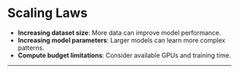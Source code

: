 # Scaling Laws

- **Increasing dataset size**: More data can improve model performance.
- **Increasing model parameters**: Larger models can learn more complex patterns.
- **Compute budget limitations**: Consider available GPUs and training time.

---


